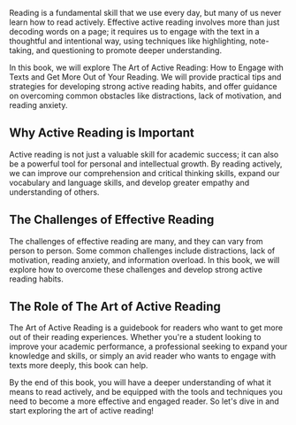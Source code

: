 
Reading is a fundamental skill that we use every day, but many of us never learn how to read actively. Effective active reading involves more than just decoding words on a page; it requires us to engage with the text in a thoughtful and intentional way, using techniques like highlighting, note-taking, and questioning to promote deeper understanding.

In this book, we will explore The Art of Active Reading: How to Engage with Texts and Get More Out of Your Reading. We will provide practical tips and strategies for developing strong active reading habits, and offer guidance on overcoming common obstacles like distractions, lack of motivation, and reading anxiety.

Why Active Reading is Important
-------------------------------

Active reading is not just a valuable skill for academic success; it can also be a powerful tool for personal and intellectual growth. By reading actively, we can improve our comprehension and critical thinking skills, expand our vocabulary and language skills, and develop greater empathy and understanding of others.

The Challenges of Effective Reading
-----------------------------------

The challenges of effective reading are many, and they can vary from person to person. Some common challenges include distractions, lack of motivation, reading anxiety, and information overload. In this book, we will explore how to overcome these challenges and develop strong active reading habits.

The Role of The Art of Active Reading
-------------------------------------

The Art of Active Reading is a guidebook for readers who want to get more out of their reading experiences. Whether you're a student looking to improve your academic performance, a professional seeking to expand your knowledge and skills, or simply an avid reader who wants to engage with texts more deeply, this book can help.

By the end of this book, you will have a deeper understanding of what it means to read actively, and be equipped with the tools and techniques you need to become a more effective and engaged reader. So let's dive in and start exploring the art of active reading!
